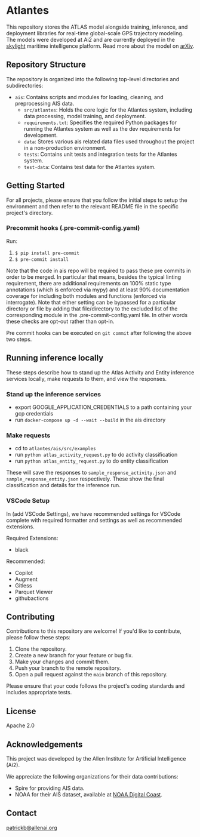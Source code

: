 

# Atlantes


This repository stores the ATLAS model alongside training, inference, and deployment libraries for real-time global-scale GPS trajectory modeling. The models were developed at Ai2 and are currently deployed in the [skylight](https://www.skylight.global/) maritime intelligence platform. Read more about the model on [arXiv](https://arxiv.org/abs/2504.19036v1).

## Repository Structure

The repository is organized into the following top-level directories and subdirectories:


- `ais`: Contains scripts and modules for loading, cleaning, and preprocessing AIS data.
    - `src/atlantes`: Holds the core logic for the Atlantes system, including data processing, model training, and deployment.
    - `requirements.txt`: Specifies the required Python packages for running the Atlantes system as well as the dev requirements for development.
    - `data`: Stores various ais related data files used throughout the project in a non-production environment.
    - `tests`: Contains unit tests and integration tests for the Atlantes system.
    - `test-data`: Contains test data for the Atlantes system.


## Getting Started
For all projects, please ensure that you follow the initial steps to setup the environment and then refer to the relevant README file in the specific project's directory.
### Precommit hooks (.pre-commit-config.yaml)

Run:

1.  `$ pip install pre-commit`
2.  `$ pre-commit install`

Note that the code in ais repo will be required to pass these pre commits in order to be merged. In particular that means, besides the typical linting requirement, there are additional requirements on 100% static type annotations (which is enforced via mypy) and at least 90% documentation coverage for including both modules and functions (enforced via interrogate). Note that either setting can be bypassed for a particular directory or file by adding that file/directory to the excluded list of the corresponding module in the .pre-commit-config.yaml file. In other words these checks are opt-out rather than opt-in.

Pre commit hooks can be executed on `git commit` after following the above two steps.

## Running inference locally

These steps describe how to stand up the Atlas Activity and Entity inference services locally, make requests to them,
and view the responses.

### Stand up the inference services
* export GOOGLE_APPLICATION_CREDENTIALS to a path containing your gcp credentials
* run `docker-compose up -d --wait --build` in the ais directory

### Make requests
* cd to `atlantes/ais/src/examples`
* run `python atlas_activity_request.py` to do activity classification
* run `python atlas_entity_request.py` to do entity classification

These will save the responses to `sample_response_activity.json` and `sample_response_entity.json` respectively.
These show the final classification and details for the inference run.

### VSCode Setup

In (add VSCode Settings), we have recommended settings for VSCode complete with required formatter and settings as well as recommended extensions.

Required Extensions:
- black


Recommended:
- Copilot
- Augment
- Gitless
- Parquet Viewer
- githubactions

## Contributing

Contributions to this repository are welcome! If you'd like to contribute, please follow these steps:

1. Clone the repository.
2. Create a new branch for your feature or bug fix.
3. Make your changes and commit them.
4. Push your branch to the remote repository.
5. Open a pull request against the `main` branch of this repository.

Please ensure that your code follows the project's coding standards and includes appropriate tests.

## License

Apache 2.0

## Acknowledgements

This project was developed by the Allen Institute for Artificial Intelligence (Ai2).

We appreciate the following organizations for their data contributions:

- Spire for providing AIS data.
- NOAA for their AIS dataset, available at [NOAA Digital Coast](https://coast.noaa.gov/digitalcoast/tools/ais.html).

## Contact
patrickb@allenai.org
